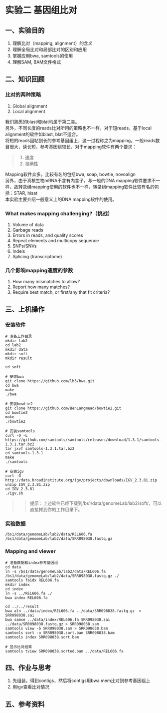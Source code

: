 # 实验二 基因组比对  
## 一、实验目的  
1. 理解比对（mapping, alignment）的含义  
2. 理解全局比对和局部比对的区别和应用  
3. 掌握应用bwa, samtools的使用  
4. 理解SAM, BAM文件格式  

## 二、知识回顾  

### 比对的两种策略  
1. Global alignment
2. Local alignment

我们熟悉的blast和blat均属于第二类。   
另外，不同长度的reads比对所用的策略也不一样，对于短reads，基于local alignment的软件如blast, blat不适合。  
将短的reads回帖到长的参考基因组上，这一过程称之为mapping。一般reads数目很大，读长短，参考基因组较长，对于mapping软件有两个要求：

> 1. 速度
> 2. 准确性
 
Mapping软件众多，比较有名的包括bwa, soap, bowtie, novoalign  
另外，由于真核生物mRNA不含有内含子，与一般的DNA mapping软件要求不一样，故转录组mapping使用的软件也不一样，转录组mapping软件比较有名的包括：STAR, hisat  
本实验主要介绍一般意义上的DNA mapping软件的使用。  

### What makes mapping challenging?（挑战）
1. Volume of data
2. Garbage reads
3. Errors in reads, and quality scores
4. Repeat elements and multicopy sequence
5. SNPs/SNVs
6. Indels
7. Splicing (transcriptome)

### 几个影响mapping速度的参数  
1. How many mismatches to allow?
2. Report how many matches?
3. Require best match, or first/any that fit criteria?

## 三、上机操作  
### 安装软件  
```
# 准备工作目录
mkdir lab2
cd lab2
mkdir data
mkdir soft
mkdir result

cd soft

# 安装bwa
git clone https://github.com/lh3/bwa.git
cd bwa 
make
./bwa

# 安装bowtie2
git clone https://github.com/BenLangmead/bowtie2.git
cd bowtie2
make
./bowtie2

# 安装samtools
curl -O -L https://github.com/samtools/samtools/releases/download/1.3.1/samtools-1.3.1.tar.bz2
tar jxvf samtools-1.3.1.tar.bz2
cd samtools-1.3.1
make
./samtools

# 安装igv
curl -O http://data.broadinstitute.org/igv/projects/downloads/IGV_2.3.81.zip
unzip IGV_2.3.81.zip
cd IGV_2.3.81
./igv.sh

```
>> 提示：上述软件已经下载到/bs1/data/genomeLab/lab2/soft/，可以直接拷到你的工作目录下。  

### 实验数据  
```
/bs1/data/genomeLab/lab2/data/REL606.fa
/bs1/data/genomeLab/lab2/data/SRR098038.fastq.gz
```
### Mapping and viewer  
```
# 准备数据和index参考基因组
cd data
ln -s /bs1/data/genomeLab/lab2/data/REL606.fa /bs1/data/genomeLab/lab2/data/SRR098038.fastq.gz ./
samtools faidx REL606.fa
mkdir index
cd index
ln -s ../REL606.fa ./
bwa index REL606.fa

cd ../../result
bwa aln ../data/index/REL606.fa ../data/SRR098038.fastq.gz  > SRR098038.sai
bwa samse ../data/index/REL606.fa SRR098038.sai ../data/SRR098038.fastq.gz > SRR098038.sam
samtools view -b SRR098038.sam > SRR098038.bam
samtools sort -o SRR098038.sort.bam SRR098038.bam
samtools index SRR098038.sort.bam

# 显示比对结果  
samtools tview SRR098038.sorted.bam ../data/REL606.fa

```
## 四、作业与思考  
1. 先组装，得到contigs，然后将contigs用bwa mem比对到参考基因组上  
2. 用igv查看比对情况  

## 五、参考资料  


